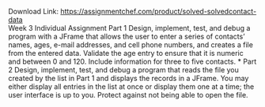 Download Link: https://assignmentchef.com/product/solved-solvedcontact-data
<br>
Week 3 Individual Assignment Part 1 Design, implement, test, and debug a program with a JFrame that allows the user to enter a series of contacts’ names, ages, e-mail addresses, and cell phone numbers, and creates a file from the entered data. Validate the age entry to ensure that it is numeric and between 0 and 120. Include information for three to five contacts. * Part 2 Design, implement, test, and debug a program that reads the file you created by the list in Part 1 and displays the records in a JFrame. You may either display all entries in the list at once or display them one at a time; the user interface is up to you. Protect against not being able to open the file.